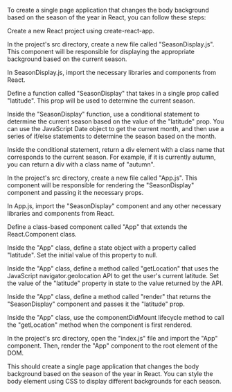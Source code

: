 To create a single page application that changes the body background based on the season of the year in React, you can follow these steps:

Create a new React project using create-react-app.

In the project's src directory, create a new file called "SeasonDisplay.js". This component will be responsible for displaying the appropriate background based on the current season.

In SeasonDisplay.js, import the necessary libraries and components from React.

Define a function called "SeasonDisplay" that takes in a single prop called "latitude". This prop will be used to determine the current season.

Inside the "SeasonDisplay" function, use a conditional statement to determine the current season based on the value of the "latitude" prop. You can use the JavaScript Date object to get the current month, and then use a series of if/else statements to determine the season based on the month.

Inside the conditional statement, return a div element with a class name that corresponds to the current season. For example, if it is currently autumn, you can return a div with a class name of "autumn".

In the project's src directory, create a new file called "App.js". This component will be responsible for rendering the "SeasonDisplay" component and passing it the necessary props.

In App.js, import the "SeasonDisplay" component and any other necessary libraries and components from React.

Define a class-based component called "App" that extends the React.Component class.

Inside the "App" class, define a state object with a property called "latitude". Set the initial value of this property to null.

Inside the "App" class, define a method called "getLocation" that uses the JavaScript navigator.geolocation API to get the user's current latitude. Set the value of the "latitude" property in state to the value returned by the API.

Inside the "App" class, define a method called "render" that returns the "SeasonDisplay" component and passes it the "latitude" prop.

Inside the "App" class, use the componentDidMount lifecycle method to call the "getLocation" method when the component is first rendered.

In the project's src directory, open the "index.js" file and import the "App" component. Then, render the "App" component to the root element of the DOM.

This should create a single page application that changes the body background based on the season of the year in React. You can style the body element using CSS to display different backgrounds for each season.